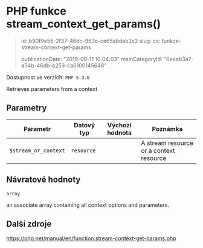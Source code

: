 PHP funkce stream_context_get_params()
======================================

> id: b90f9e56-2f37-46dc-963c-ce65abdab3c2
> slug:
> 	cs: funkce-stream-context-get-params
> 
> publicationDate: "2019-09-11 10:04:03"
> mainCategoryId: "0eeab3a7-a54b-46db-a253-ca6100145648"

Dostupnost ve verzích: `PHP 5.3.0`

Retrieves parameters from a context


Parametry
--------------

| Parametr | Datový typ | Výchozí hodnota | Poznámka |
|-----|-----|-----|-----|
| `$stream_or_context` | `resource` |  | A stream resource or a context resource |


Návratové hodnoty
----------------

`array`

an associate array containing all context options and parameters.

Další zdroje
------------

https://php.net/manual/en/function.stream-context-get-params.php
